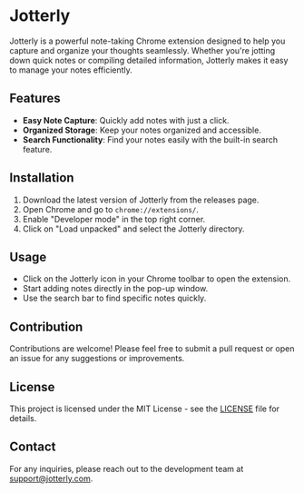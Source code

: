 # Jotterly

Jotterly is a powerful note-taking Chrome extension designed to help you capture and organize your thoughts seamlessly. Whether you're jotting down quick notes or compiling detailed information, Jotterly makes it easy to manage your notes efficiently.

## Features

- **Easy Note Capture**: Quickly add notes with just a click.
- **Organized Storage**: Keep your notes organized and accessible.
- **Search Functionality**: Find your notes easily with the built-in search feature.

## Installation

1. Download the latest version of Jotterly from the releases page.
2. Open Chrome and go to `chrome://extensions/`.
3. Enable "Developer mode" in the top right corner.
4. Click on "Load unpacked" and select the Jotterly directory.

## Usage

- Click on the Jotterly icon in your Chrome toolbar to open the extension.
- Start adding notes directly in the pop-up window.
- Use the search bar to find specific notes quickly.

## Contribution

Contributions are welcome! Please feel free to submit a pull request or open an issue for any suggestions or improvements.

## License

This project is licensed under the MIT License - see the [LICENSE](LICENSE) file for details.

## Contact

For any inquiries, please reach out to the development team at [support@jotterly.com](mailto:support@jotterly.com).
